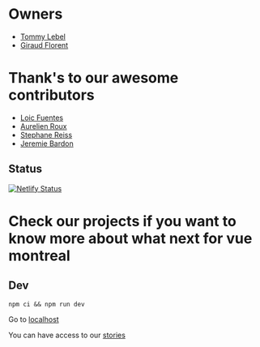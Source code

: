 # Owners

- [Tommy Lebel](https://www.linkedin.com/in/tommylebel/)
- [Giraud Florent](https://www.linkedin.com/in/fgiraud42/)


# Thank's to our awesome contributors

- [Loic Fuentes](https://github.com/fuentesloic)
- [Aurelien Roux](https://github.com/aurelienroux)
- [Stephane Reiss](https://github.com/T0RAT0RA)
- [Jeremie Bardon](https://github.com/jeremiebardon)

## Status

[![Netlify Status](https://api.netlify.com/api/v1/badges/e2424f31-4626-483e-8e1c-e558c921c6d5/deploy-status)](https://app.netlify.com/sites/vuemontreal/deploys)

# Check our projects if you want to know more about what next for vue montreal

## Dev

`npm ci && npm run dev`

Go to [localhost](http://localhost:3000)

You can have access to our [stories](http://localhost:3000/.stories)

